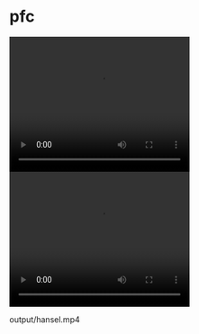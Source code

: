 # pfc
<video width="320" height="240" controls>
  <source src="output/redhood.mp4" type="video/mp4">
</video>
<video width="320" height="240" controls>
  <source src="output/hansel.mp4" type="video/mp4">
</video>

output/hansel.mp4
